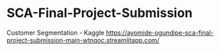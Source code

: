 # SCA-Final-Project-Submission
Customer Segmentation - Kaggle
https://ayomide-ogundipe-sca-final-project-submission-main-wtnqoc.streamlitapp.com/
